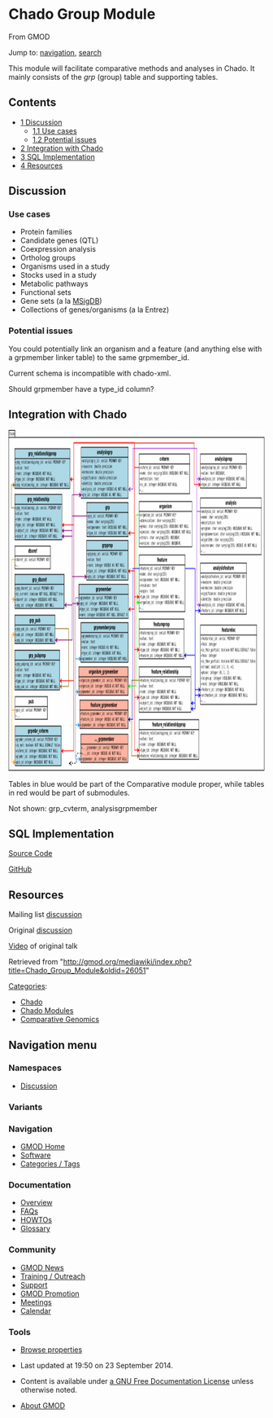 <div id="mw-page-base" class="noprint">

</div>

<div id="mw-head-base" class="noprint">

</div>

<div id="content" class="mw-body" role="main">

<span id="top"></span>

<div id="mw-js-message" style="display:none;">

</div>



# <span dir="auto">Chado Group Module</span>

<div id="bodyContent">

<div id="siteSub">

From GMOD

</div>

<div id="contentSub">

</div>

<div id="jump-to-nav" class="mw-jump">

Jump to: [navigation](#mw-navigation), [search](#p-search)

</div>

<div id="mw-content-text" class="mw-content-ltr" lang="en" dir="ltr">

This module will facilitate comparative methods and analyses in Chado.
It mainly consists of the *grp* (group) table and supporting tables.

<div id="toc" class="toc">

<div id="toctitle">

## Contents

</div>

- [<span class="tocnumber">1</span>
  <span class="toctext">Discussion</span>](#Discussion)
  - [<span class="tocnumber">1.1</span> <span class="toctext">Use
    cases</span>](#Use_cases)
  - [<span class="tocnumber">1.2</span> <span class="toctext">Potential
    issues</span>](#Potential_issues)
- [<span class="tocnumber">2</span> <span class="toctext">Integration
  with Chado</span>](#Integration_with_Chado)
- [<span class="tocnumber">3</span> <span class="toctext">SQL
  Implementation</span>](#SQL_Implementation)
- [<span class="tocnumber">4</span>
  <span class="toctext">Resources</span>](#Resources)

</div>

## <span id="Discussion" class="mw-headline">Discussion</span>

### <span id="Use_cases" class="mw-headline">Use cases</span>

- Protein families
- Candidate genes (QTL)
- Coexpression analysis
- Ortholog groups
- Organisms used in a study
- Stocks used in a study
- Metabolic pathways
- Functional sets
- Gene sets (a la
  <a href="http://www.broadinstitute.org/gsea/msigdb/index.jsp"
  class="external text" rel="nofollow">MSigDB</a>)
- Collections of genes/organisms (a la Entrez)

### <span id="Potential_issues" class="mw-headline">Potential issues</span>

You could potentially link an organism and a feature (and anything else
with a grpmember linker table) to the same grpmember_id.

Current schema is incompatible with chado-xml.

Should grpmember have a type_id column?

## <span id="Integration_with_Chado" class="mw-headline">Integration with Chado</span>

<a href="File:ChadoComparativeModule.png" class="image"><img
src="../mediawiki/images/thumb/c/c9/ChadoComparativeModule.png/1200px-ChadoComparativeModule.png"
srcset="../mediawiki/images/c/c9/ChadoComparativeModule.png 1.5x, ../mediawiki/images/c/c9/ChadoComparativeModule.png 2x"
width="1200" height="670" alt="ChadoComparativeModule.png" /></a>

Tables in blue would be part of the Comparative module proper, while
tables in red would be part of submodules.

Not shown: grp_cvterm, analysisgrpmember

## <span id="SQL_Implementation" class="mw-headline">SQL Implementation</span>

<a href="../mediawiki/images/4/48/ChadoGroupModule.sql" class="internal"
title="ChadoGroupModule.sql">Source Code</a>

<a href="https://github.com/autochthe/Chado-group-module.git"
class="external text" rel="nofollow">GitHub</a>

## <span id="Resources" class="mw-headline">Resources</span>

Mailing list <a
href="http://generic-model-organism-system-database.450254.n5.nabble.com/Chado-Group-Module-td5712158.html"
class="external text" rel="nofollow">discussion</a>

Original <a
href="http://generic-model-organism-system-database.450254.n5.nabble.com/Chado-Comparative-Module-tp5712078.html"
class="external text" rel="nofollow">discussion</a>

<a href="http://youtu.be/Soam8O3g1jg" class="external text"
rel="nofollow">Video</a> of original talk

</div>

<div class="printfooter">

Retrieved from
"<http://gmod.org/mediawiki/index.php?title=Chado_Group_Module&oldid=26051>"

</div>

<div id="catlinks" class="catlinks">

<div id="mw-normal-catlinks" class="mw-normal-catlinks">

[Categories](Special:Categories "Special:Categories"):

- [Chado](Category:Chado "Category:Chado")
- [Chado Modules](Category:Chado_Modules "Category:Chado Modules")
- [Comparative
  Genomics](Category:Comparative_Genomics "Category:Comparative Genomics")

</div>

</div>

<div class="visualClear">

</div>

</div>

</div>

<div id="mw-navigation">

## Navigation menu

<div id="mw-head">



<div id="left-navigation">

<div id="p-namespaces" class="vectorTabs" role="navigation"
aria-labelledby="p-namespaces-label">

### Namespaces


- <span id="ca-talk"><a
  href="http://gmod.org/mediawiki/index.php?title=Talk:Chado_Group_Module&amp;action=edit&amp;redlink=1"
  accesskey="t"
  title="Discussion about the content page [t]">Discussion</a></span>

</div>

<div id="p-variants" class="vectorMenu emptyPortlet" role="navigation"
aria-labelledby="p-variants-label">

### 

### Variants[](#)

<div class="menu">

</div>

</div>

</div>





</div>

</div>

</div>

<div id="mw-panel">

<div id="p-logo" role="banner">

<a href="Main_Page"
style="background-image: url(../images/GMOD-cogs.png);"
title="Visit the main page"></a>

</div>

<div id="p-Navigation" class="portal" role="navigation"
aria-labelledby="p-Navigation-label">

### Navigation

<div class="body">

- <span id="n-GMOD-Home">[GMOD Home](Main_Page)</span>
- <span id="n-Software">[Software](GMOD_Components)</span>
- <span id="n-Categories-.2F-Tags">[Categories /
  Tags](Categories)</span>

</div>

</div>

<div id="p-Documentation" class="portal" role="navigation"
aria-labelledby="p-Documentation-label">

### Documentation

<div class="body">

- <span id="n-Overview">[Overview](Overview)</span>
- <span id="n-FAQs">[FAQs](Category:FAQ)</span>
- <span id="n-HOWTOs">[HOWTOs](Category:HOWTO)</span>
- <span id="n-Glossary">[Glossary](Glossary)</span>

</div>

</div>

<div id="p-Community" class="portal" role="navigation"
aria-labelledby="p-Community-label">

### Community

<div class="body">

- <span id="n-GMOD-News">[GMOD News](GMOD_News)</span>
- <span id="n-Training-.2F-Outreach">[Training /
  Outreach](Training_and_Outreach)</span>
- <span id="n-Support">[Support](Support)</span>
- <span id="n-GMOD-Promotion">[GMOD Promotion](GMOD_Promotion)</span>
- <span id="n-Meetings">[Meetings](Meetings)</span>
- <span id="n-Calendar">[Calendar](Calendar)</span>

</div>

</div>

<div id="p-tb" class="portal" role="navigation"
aria-labelledby="p-tb-label">

### Tools

<div class="body">


- <span id="t-smwbrowselink"><a href="Special:Browse/Chado_Group_Module" rel="smw-browse">Browse
  properties</a></span>


</div>

</div>

</div>

</div>

<div id="footer" role="contentinfo">

- <span id="footer-info-lastmod">Last updated at 19:50 on 23 September
  2014.</span>
<!-- - <span id="footer-info-viewcount">60,076 page views.</span> -->
- <span id="footer-info-copyright">Content is available under
  <a href="http://www.gnu.org/licenses/fdl-1.3.html" class="external"
  rel="nofollow">a GNU Free Documentation License</a> unless otherwise
  noted.</span>

<!-- -->

- <span id="footer-places-about">[About
  GMOD](GMOD:About "GMOD:About")</span>

<!-- -->






</div>
